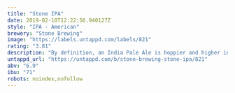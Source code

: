 ```yaml
---
title: "Stone IPA"
date: 2019-02-10T12:22:56.940127Z
style: "IPA - American"
brewery: "Stone Brewing"
image: "https://labels.untappd.com/labels/821"
rating: "3.81"
description: "By definition, an India Pale Ale is hoppier and higher in alcohol than its little brother, pale ale — and we deliver in spades. Now one of the most well respected and best-selling IPAs in the country, this golden beauty explodes with citrusy flavor and hop aromas, all perfectly balanced by a subtle malt character.  This crisp, extra hoppy brew is hugely refreshing on a hot day, but will always deliver no matter when you choose to drink it.  Hops: Magnum, Chinook & Centennial"
untappd_url: "https://untappd.com/b/stone-brewing-stone-ipa/821"
abv: "6.9"
ibu: "71"
robots: noindex,nofollow
---
```

